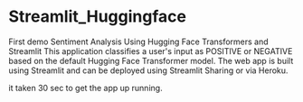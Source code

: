 # Streamlit_Huggingface
First demo
Sentiment Analysis Using Hugging Face Transformers and Streamlit
This application classifies a user's input as POSITIVE or NEGATIVE based on the default Hugging Face Transformer model. The web app is built using Streamlit and can be deployed using Streamlit Sharing or via Heroku.

it taken 30 sec to get the app up running.
